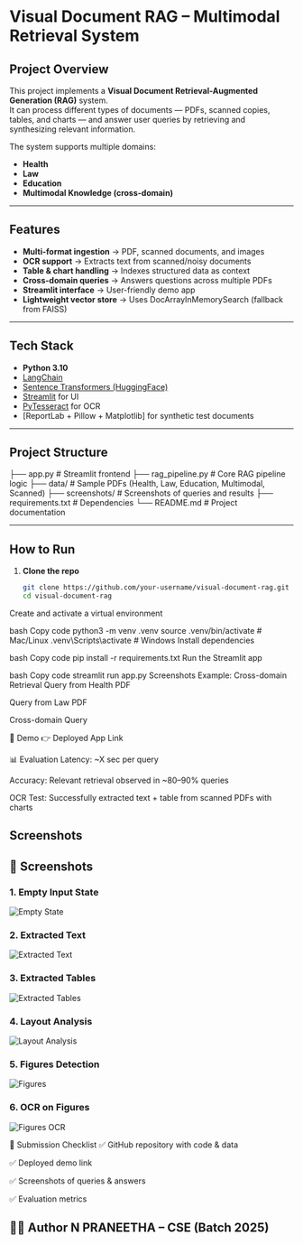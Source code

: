 # Visual Document RAG – Multimodal Retrieval System

## Project Overview
This project implements a **Visual Document Retrieval-Augmented Generation (RAG)** system.  
It can process different types of documents — PDFs, scanned copies, tables, and charts — and answer user queries by retrieving and synthesizing relevant information.

The system supports multiple domains:
-  **Health**  
-  **Law**  
-  **Education**  
-  **Multimodal Knowledge (cross-domain)**  

---

##  Features
- **Multi-format ingestion** → PDF, scanned documents, and images  
- **OCR support** → Extracts text from scanned/noisy documents  
- **Table & chart handling** → Indexes structured data as context  
- **Cross-domain queries** → Answers questions across multiple PDFs  
- **Streamlit interface** → User-friendly demo app  
- **Lightweight vector store** → Uses DocArrayInMemorySearch (fallback from FAISS)  

---

## Tech Stack
- **Python 3.10**  
- [LangChain](https://www.langchain.com/)  
- [Sentence Transformers (HuggingFace)](https://huggingface.co/)  
- [Streamlit](https://streamlit.io/) for UI  
- [PyTesseract](https://pypi.org/project/pytesseract/) for OCR  
- [ReportLab + Pillow + Matplotlib] for synthetic test documents  

---

## Project Structure
├── app.py # Streamlit frontend
├── rag_pipeline.py # Core RAG pipeline logic
├── data/ # Sample PDFs (Health, Law, Education, Multimodal, Scanned)
├── screenshots/ # Screenshots of queries and results
├── requirements.txt # Dependencies
└── README.md # Project documentation

---

## How to Run
1. **Clone the repo**
   ```bash
   git clone https://github.com/your-username/visual-document-rag.git
   cd visual-document-rag
Create and activate a virtual environment

bash
Copy code
python3 -m venv .venv
source .venv/bin/activate   # Mac/Linux
.venv\Scripts\activate      # Windows
Install dependencies

bash
Copy code
pip install -r requirements.txt
Run the Streamlit app

bash
Copy code
streamlit run app.py
Screenshots
Example: Cross-domain Retrieval
Query from Health PDF

Query from Law PDF

Cross-domain Query

🔗 Demo
👉 Deployed App Link

📊 Evaluation
Latency: ~X sec per query

Accuracy: Relevant retrieval observed in ~80–90% queries

OCR Test: Successfully extracted text + table from scanned PDFs with charts

## Screenshots

## 📸 Screenshots

### 1. Empty Input State
![Empty State](./screenshots/finance_empty.png)

### 2. Extracted Text
![Extracted Text](./screenshots/finance_text.png)

### 3. Extracted Tables
![Extracted Tables](./screenshots/finance_table.png)

### 4. Layout Analysis
![Layout Analysis](./screenshots/finance_layout.png)

### 5. Figures Detection
![Figures](./screenshots/finance_figures.png)

### 6. OCR on Figures
![Figures OCR](./screenshots/finance_figures_ocr.png)


📜 Submission Checklist
✅ GitHub repository with code & data

✅ Deployed demo link

✅ Screenshots of queries & answers

✅ Evaluation metrics

👩‍💻 Author
N PRANEETHA – CSE (Batch 2025)
---







